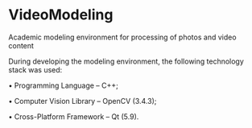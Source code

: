 # VideoModeling
Academic modeling environment for processing of photos and video content

During developing the modeling environment, the following technology stack was used:

•	Programming Language – С++;

•	Computer Vision Library – OpenCV (3.4.3);

•	Cross-Platform Framework – Qt (5.9).

